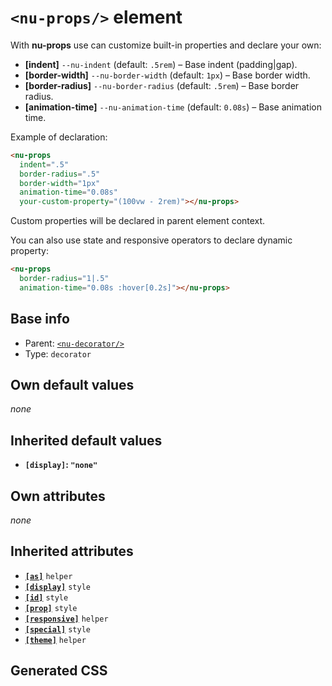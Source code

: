 # `<nu-props/>` element
With **nu-props** use can customize built-in properties and declare your own:

* **[indent]** `--nu-indent` (default: `.5rem`) – Base indent (padding|gap).
* **[border-width]** `--nu-border-width` (default: `1px`) – Base border width.
* **[border-radius]** `--nu-border-radius` (default: `.5rem`) – Base border radius.
* **[animation-time]** `--nu-animation-time` (default: `0.08s`) – Base animation time.

Example of declaration:

```html
<nu-props
  indent=".5"
  border-radius=".5"
  border-width="1px"
  animation-time="0.08s"
  your-custom-property="(100vw - 2rem)"></nu-props>
```

Custom properties will be declared in parent element context.

You can also use state and responsive operators to declare dynamic property:

```html
<nu-props
  border-radius="1|.5"
  animation-time="0.08s :hover[0.2s]"></nu-props>
```

## Base info
* Parent: [`<nu-decorator/>`](./nu-decorator.md)
* Type: `decorator`


## Own default values
*none*

## Inherited default values
* **`[display]`: `"none"`**


## Own attributes
*none*


## Inherited attributes
* **[`[as]`](../attributes/as.md)** `helper`
* **[`[display]`](../attributes/display.md)** `style`
* **[`[id]`](../attributes/id.md)** `style`
* **[`[prop]`](../attributes/prop.md)** `style`
* **[`[responsive]`](../attributes/responsive.md)** `helper`
* **[`[special]`](../attributes/special.md)** `style`
* **[`[theme]`](../attributes/theme.md)** `helper`

## Generated CSS
```css

```
